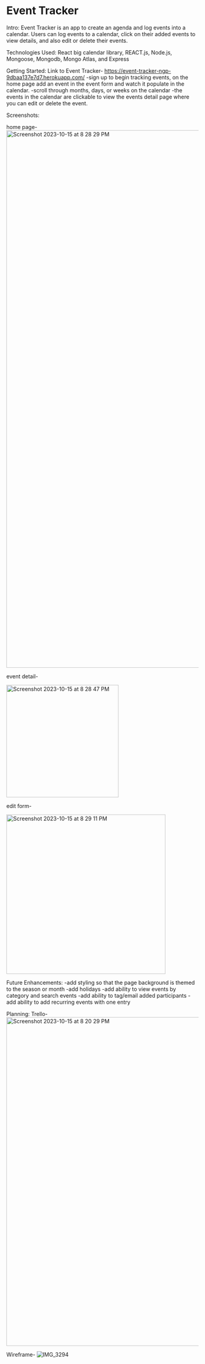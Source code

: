 # Event Tracker

Intro: Event Tracker is an app to create an agenda and log events into a calendar. Users can log events to a calendar, click on their added events to view details, and also edit or delete their events.

Technologies Used: React big calendar library, REACT.js, Node.js, Mongoose, Mongodb, Mongo Atlas, and Express

Getting Started: Link to Event Tracker-
https://event-tracker-ngp-9dbaa137e7d7.herokuapp.com/
-sign up to begin tracking events, on the home page add an event in the event form and watch it populate in the calendar.
-scroll through months, days, or weeks on the calendar
-the events in the calendar are clickable to view the events detail page where you can edit or delete the event.

Screenshots:

home page-
<img width="1406" alt="Screenshot 2023-10-15 at 8 28 29 PM" src="https://github.com/ngpadovan/EventTracker/assets/140434796/e670e559-e359-4fdf-809d-6b8be0485a8b">

event detail-

<img width="294" alt="Screenshot 2023-10-15 at 8 28 47 PM" src="https://github.com/ngpadovan/EventTracker/assets/140434796/eae1271a-b143-4cf2-93d1-10ee3516419a">

edit form-

<img width="417" alt="Screenshot 2023-10-15 at 8 29 11 PM" src="https://github.com/ngpadovan/EventTracker/assets/140434796/f2f41ba6-f1b8-42d5-8a52-accd8eaa0698">


Future Enhancements:
-add styling so that the page background is themed to the season or month
-add holidays
-add ability to view events by category and search events
-add ability to tag/email added participants
-add ability to add recurring events with one entry

Planning:
Trello-
<img width="860" alt="Screenshot 2023-10-15 at 8 20 29 PM" src="https://github.com/ngpadovan/EventTracker/assets/140434796/924e7661-eac7-4628-9884-67e99a17dbe0">

Wireframe-
![IMG_3294](https://github.com/ngpadovan/EventTracker/assets/140434796/1396a88c-b5ff-45f4-a48a-504576cd3574)
